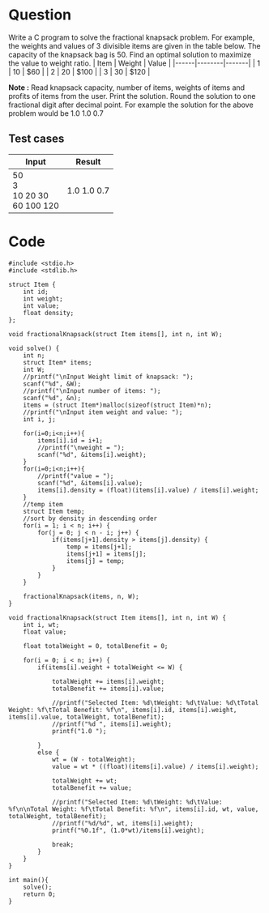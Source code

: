 # Question
Write a C program to solve the fractional knapsack problem. For example, the weights and values of 3 divisible items are given in the table below. The capacity of the knapsack bag is 50. Find an optimal solution to maximize the value to weight ratio.
| Item | Weight | Value |
|------|--------|-------|
| 1    | 10     | $60   |
| 2    | 20     | $100  |
| 3    | 30     | $120  |

**Note :** Read knapsack capacity, number of items, weights of items and profits of items from the user. Print the solution. Round the solution to one fractional digit after decimal point. For example the solution for the above problem would be 1.0 1.0 0.7

## Test cases
| Input                                  | Result      |
|----------------------------------------|-------------|
| 50<br>3<br>10 20 30<br>60 100 120      | 1.0 1.0 0.7 |

# Code
    #include <stdio.h>
    #include <stdlib.h>

    struct Item {
        int id;
        int weight;
        int value;
        float density;
    };

    void fractionalKnapsack(struct Item items[], int n, int W);

    void solve() {
        int n;
        struct Item* items;
        int W;
        //printf("\nInput Weight limit of knapsack: ");
        scanf("%d", &W);
        //printf("\nInput number of items: ");
        scanf("%d", &n);
        items = (struct Item*)malloc(sizeof(struct Item)*n);
        //printf("\nInput item weight and value: ");
        int i, j;

        for(i=0;i<n;i++){
            items[i].id = i+1;
            //printf("\nweight = ");
            scanf("%d", &items[i].weight);
        }
        for(i=0;i<n;i++){
            //printf("value = ");
            scanf("%d", &items[i].value);
            items[i].density = (float)(items[i].value) / items[i].weight;
        }
        //temp item
        struct Item temp;
        //sort by density in descending order
        for(i = 1; i < n; i++) {
            for(j = 0; j < n - i; j++) {
                if(items[j+1].density > items[j].density) {
                    temp = items[j+1];
                    items[j+1] = items[j];
                    items[j] = temp;
                }
            }
        }

        fractionalKnapsack(items, n, W);
    }

    void fractionalKnapsack(struct Item items[], int n, int W) {
        int i, wt;
        float value;

        float totalWeight = 0, totalBenefit = 0;

        for(i = 0; i < n; i++) {
            if(items[i].weight + totalWeight <= W) {

                totalWeight += items[i].weight;
                totalBenefit += items[i].value;

                //printf("Selected Item: %d\tWeight: %d\tValue: %d\tTotal Weight: %f\tTotal Benefit: %f\n", items[i].id, items[i].weight, items[i].value, totalWeight, totalBenefit);
                //printf("%d ", items[i].weight);
                printf("1.0 ");

            }
            else {
                wt = (W - totalWeight);
                value = wt * ((float)(items[i].value) / items[i].weight);

                totalWeight += wt;
                totalBenefit += value;

                //printf("Selected Item: %d\tWeight: %d\tValue: %f\n\nTotal Weight: %f\tTotal Benefit: %f\n", items[i].id, wt, value, totalWeight, totalBenefit);
                //printf("%d/%d", wt, items[i].weight);
                printf("%0.1f", (1.0*wt)/items[i].weight);

                break;
            }
        }
    }

    int main(){
        solve();
        return 0;
    }